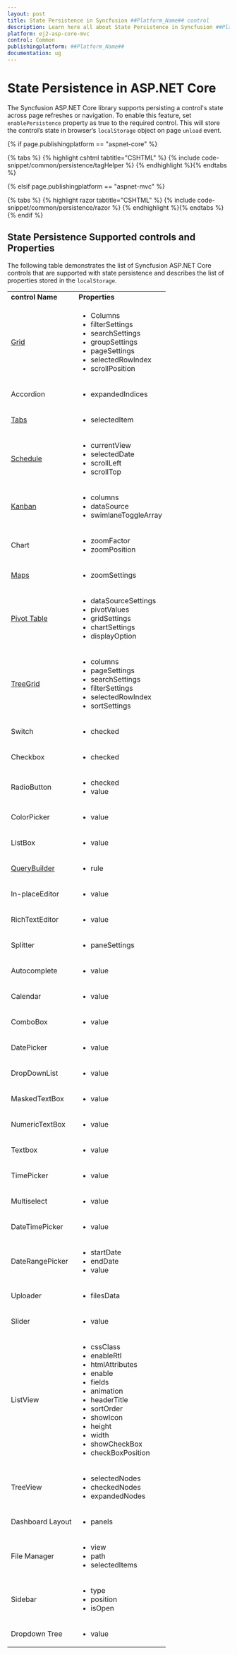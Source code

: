 ```yaml
---
layout: post
title: State Persistence in Syncfusion ##Platform_Name## control
description: Learn here all about State Persistence in Syncfusion ##Platform_Name## control of Syncfusion Essential JS 2 and more.
platform: ej2-asp-core-mvc
control: Common
publishingplatform: ##Platform_Name##
documentation: ug
---
```


# State Persistence in ASP.NET Core

The Syncfusion ASP.NET Core library supports persisting a control's state across page refreshes or navigation. To enable this feature, set `enablePersistence` property as true to the required control. This will store the control’s state in browser’s `localStorage` object on page `unload` event.

{% if page.publishingplatform == "aspnet-core" %}

{% tabs %}
{% highlight cshtml tabtitle="CSHTML" %}
{% include code-snippet/common/persistence/tagHelper %}
{% endhighlight %}{% endtabs %}

{% elsif page.publishingplatform == "aspnet-mvc" %}

{% tabs %}
{% highlight razor tabtitle="CSHTML" %}
{% include code-snippet/common/persistence/razor %}
{% endhighlight %}{% endtabs %}
{% endif %}

## State Persistence Supported controls and Properties

The following table demonstrates the list of Syncfusion ASP.NET Core controls that are supported with state persistence and describes the list of properties stored in the `localStorage`.

<!-- markdownlint-disable MD033 -->
<table>
<tr>
<td><b>control Name</b></td>
<td><b>Properties</b></td>
</tr>
<tr>
<td><a href="https://ej2.syncfusion.com/aspnetcore/documentation/grid/state-persistence">Grid</a></td>
<td>
<ul>
<li>Columns</li>
<li>filterSettings</li>
<li>searchSettings</li>
<li>groupSettings</li>
<li>pageSettings</li>
<li>selectedRowIndex</li>
<li>scrollPosition</li>
</ul>
</td>
</tr>
<tr>
<td>Accordion</td>
<td>
<ul>
<li>expandedIndices</li>
</ul>
</td>
</tr>
<tr>
<td><a href="https://ej2.syncfusion.com/aspnetcore/documentation/tab/how-to/set-state-persistence-of-the-tab-component">Tabs</a></td>
<td>
<ul>
<li>selectedItem</li>
</ul>
</td>
</tr>
<tr>
<td><a href="https://ej2.syncfusion.com/aspnetcore/documentation/schedule/state-persistence">Schedule</a></td>
<td>
<ul>
<li>currentView</li>
<li>selectedDate</li>
<li>scrollLeft</li>
<li>scrollTop</li>
</ul>
</td>
</tr>
<tr>
<td><a href="https://ej2.syncfusion.com/aspnetcore/documentation/kanban/persistence">Kanban</a></td>
<td>
<ul>
<li>columns</li>
<li>dataSource</li>
<li>swimlaneToggleArray</li>
</ul>
</td>
</tr>
<tr>
<td>Chart</td>
<td>
<ul>
<li>zoomFactor</li>
<li>zoomPosition</li>
</ul>
</td>
</tr>
<tr>
<td><a href="https://ej2.syncfusion.com/aspnetcore/documentation/maps/state-persistence">Maps</a></td>
<td>
<ul>
<li>zoomSettings</li>
</ul>
</td>
</tr>
<tr>
<td><a href="https://ej2.syncfusion.com/aspnetcore/documentation/pivot-table/state-persistence">Pivot Table</a></td>
<td>
<ul>
<li>dataSourceSettings</li>
<li>pivotValues</li>
<li>gridSettings</li>
<li>chartSettings</li>
<li>displayOption</li>
</ul>
</td>
</tr>
<tr>
<td><a href="https://ej2.syncfusion.com/aspnetcore/documentation/tree-grid/state-persistence">TreeGrid</a></td>
<td>
<ul>
<li>columns</li>
<li>pageSettings</li>
<li>searchSettings</li>
<li>filterSettings</li>
<li>selectedRowIndex</li>
<li>sortSettings</li>
</ul>
</td>
</tr>
<tr>
<td>Switch</td>
<td>
<ul>
<li>checked</li>
</ul>
</td>
</tr>
<tr>
<td>Checkbox</td>
<td>
<ul>
<li>checked</li>
</ul>
</td>
</tr>
<tr>
<td>RadioButton</td>
<td>
<ul>
<li>checked</li>
<li>value</li>
</ul>
</td>
</tr>
<tr>
<td>ColorPicker</td>
<td>
<ul>
<li>value</li>
</ul>
</td>
</tr>
<tr>
<td>ListBox</td>
<td>
<ul>
<li>value</li>
</ul>
</td>
</tr>
<tr>
<td><a href="https://ej2.syncfusion.com/aspnetcore/documentation/query-builder/how-to/state-persistence">QueryBuilder</a></td>
<td>
<ul>
<li>rule</li>
</ul>
</td>
</tr>
<tr>
<td>In-placeEditor</td>
<td>
<ul>
<li>value</li>
</ul>
</td>
</tr>
<tr>
<td>RichTextEditor</td>
<td>
<ul>
<li>value</li>
</ul>
</td>
</tr>
<tr>
<td>Splitter</td>
<td>
<ul>
<li>paneSettings</li>
</ul>
</td>
</tr>
<tr>
<td>Autocomplete</td>
<td>
<ul>
<li>value</li>
</ul>
</td>
</tr>
<tr>
<td>Calendar</td>
<td>
<ul>
<li>value</li>
</ul>
</td>
</tr>
<tr>
<td>ComboBox</td>
<td>
<ul>
<li>value</li>
</ul>
</td>
</tr>
<tr>
<td>DatePicker</td>
<td>
<ul>
<li>value</li>
</ul>
</td>
</tr>
<tr>
<td>DropDownList</td>
<td>
<ul>
<li>value</li>
</ul>
</td>
</tr>
<tr>
<td>MaskedTextBox</td>
<td>
<ul>
<li>value</li>
</ul>
</td>
</tr>
<tr>
<td>NumericTextBox</td>
<td>
<ul>
<li>value</li>
</ul>
</td>
</tr>
<tr>
<td>Textbox</td>
<td>
<ul>
<li>value</li>
</ul>
</td>
</tr>
<tr>
<td>TimePicker</td>
<td>
<ul>
<li>value</li>
</ul>
</td>
</tr>
<tr>
<td>Multiselect</td>
<td>
<ul>
<li>value</li>
</ul>
</td>
</tr>
<tr>
<td>DateTimePicker</td>
<td>
<ul>
<li>value</li>
</ul>
</td>
</tr>
<tr>
<td>DateRangePicker</td>
<td>
<ul>
<li>startDate</li>
<li>endDate</li>
<li>value</li>
</ul>
</td>
</tr>
<tr>
<td>Uploader</td>
<td>
<ul>
<li>filesData</li>
</ul>
</td>
</tr>
<tr>
<td>Slider</td>
<td>
<ul>
<li>value</li>
</ul>
</td>
</tr>
<tr>
<td>ListView</td>
<td>
<ul>
<li>cssClass</li>
<li>enableRtl</li>
<li>htmlAttributes</li>
<li>enable</li>
<li>fields</li>
<li>animation</li>
<li>headerTitle</li>
<li>sortOrder</li>
<li>showIcon</li>
<li>height</li>
<li>width</li>
<li>showCheckBox</li>
<li>checkBoxPosition</li>
</ul>
</td>
</tr>
<tr>
<td>TreeView</td>
<td>
<ul>
<li>selectedNodes</li>
<li>checkedNodes</li>
<li>expandedNodes</li>
</ul>
</td>
</tr>
<tr>
<td>Dashboard Layout</td>
<td>
<ul>
<li>panels</li>
</ul>
</td>
</tr>
<tr>
<td>File Manager</td>
<td>
<ul>
<li>view</li>
<li>path</li>
<li>selectedItems</li>
</ul>
</td>
</tr>
<tr>
<td>Sidebar</td>
<td>
<ul>
<li>type</li>
<li>position</li>
<li>isOpen</li>
</ul>
</td>
</tr>
<tr>
<td>Dropdown Tree</td>
<td>
<ul>
<li>value</li>
</ul>
</td>
</tr>
</table>
<!-- markdownlint-enable MD033 -->
